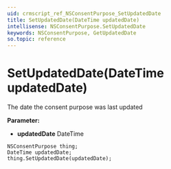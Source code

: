 ```yaml
---
uid: crmscript_ref_NSConsentPurpose_SetUpdatedDate
title: SetUpdatedDate(DateTime updatedDate)
intellisense: NSConsentPurpose.SetUpdatedDate
keywords: NSConsentPurpose, GetUpdatedDate
so.topic: reference
---
```


# SetUpdatedDate(DateTime updatedDate)

The date the consent purpose was last updated

**Parameter:** 
* **updatedDate** DateTime

```crmscript
NSConsentPurpose thing;
DateTime updatedDate;
thing.SetUpdatedDate(updatedDate);
```

